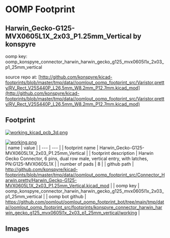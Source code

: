 # OOMP Footprint  
## Harwin_Gecko-G125-MVX0605L1X_2x03_P1.25mm_Vertical  by konspyre  
  
oomp key: oomp_konspyre_connector_harwin_harwin_gecko_g125_mvx0605l1x_2x03_p1_25mm_vertical  
  
source repo at: [http://github.com/konspyre/kicad-footprints/blob/master/tmp/data//oomlout_oomp_footprint_src/Varistor.pretty/RV_Rect_V25S440P_L26.5mm_W8.2mm_P12.7mm.kicad_mod](http://github.com/konspyre/kicad-footprints/blob/master/tmp/data//oomlout_oomp_footprint_src/Varistor.pretty/RV_Rect_V25S440P_L26.5mm_W8.2mm_P12.7mm.kicad_mod)  
## Footprint  
  
[![working_kicad_pcb_3d.png](working_kicad_pcb_3d_600.png)](working_kicad_pcb_3d.png)  
  
[![working.png](working_600.png)](working.png)  
| name | value | 
| --- | --- | 
| footprint name | Harwin_Gecko-G125-MVX0605L1X_2x03_P1.25mm_Vertical | 
| footprint description | Harwin Gecko Connector, 6 pins, dual row male, vertical entry, with latches, PN:G125-MVX0605L1X | 
| number of pads | 8 | 
| github path | http://github.com/konspyre/kicad-footprints/blob/master/tmp/data//oomlout_oomp_footprint_src/Connector_Harwin.pretty/Harwin_Gecko-G125-MVX0605L1X_2x03_P1.25mm_Vertical.kicad_mod | 
| oomp key | oomp_konspyre_connector_harwin_harwin_gecko_g125_mvx0605l1x_2x03_p1_25mm_vertical | 
| oomp bot github | https://github.com/oomlout/oomlout_oomp_footprint_bot/tree/main/tmp/data//oomlout_oomp_footprint_src/footprints/konspyre_connector_harwin_harwin_gecko_g125_mvx0605l1x_2x03_p1_25mm_vertical/working | 
## Images  
